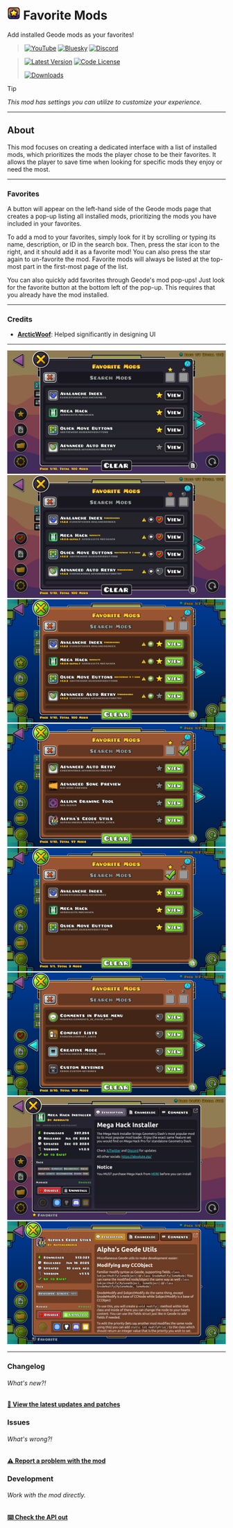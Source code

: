 # [<img src="logo.png" width="30" alt="The mod's logo." />](https://www.geode-sdk.org/mods/cheeseworks.favoritemods) Favorite Mods
Add installed Geode mods as your favorites!

> [<img alt="YouTube" src="https://img.shields.io/youtube/channel/subscribers/UCi2M6N_ff1UC6MyfWzKQvgg?style=for-the-badge&logo=youtube&logoColor=ffffff&label=YouTube">](https://www.youtube.com/@cheese_works/) [<img alt="Bluesky" src="https://img.shields.io/badge/dynamic/json?url=https%3A%2F%2Fpublic.api.bsky.app%2Fxrpc%2Fapp.bsky.actor.getProfile%2F%3Factor%3Dcheeseworks.gay&query=%24.followersCount&style=for-the-badge&logo=bluesky&logoColor=ffffff&label=Bluesky">](https://bsky.app/profile/cheeseworks.gay) [<img alt="Discord" src="https://img.shields.io/discord/460081436637134859?style=for-the-badge&logo=discord&logoColor=ffffff&label=Discord">](https://dsc.gg/cubic)

> [<img alt="Latest Version" src="https://img.shields.io/github/v/release/BlueWitherer/FavoriteMods?include_prereleases&sort=semver&display_name=release&style=for-the-badge&logo=github&logoColor=ffffff&label=Version">](../../releases/) [<img alt="Code License" src="https://img.shields.io/github/license/BlueWitherer/FavoriteMods?style=for-the-badge&logo=gnu&logoColor=ffffff&label=License">](LICENSE.md)
>  
> [<img alt="Downloads" src="https://img.shields.io/github/downloads/BlueWitherer/FavoriteMods/total?style=for-the-badge&logo=geode&logoColor=ffffff&label=Downloads">](https://www.geode-sdk.org/mods/cheeseworks.favoritemods)

> [!TIP]
> *This mod has settings you can utilize to customize your experience.*

---

## About
This mod focuses on creating a dedicated interface with a list of installed mods, which prioritizes the mods the player chose to be their favorites. It allows the player to save time when looking for specific mods they enjoy or need the most.

---

### Favorites
A button will appear on the left-hand side of the Geode mods page that creates a pop-up listing all installed mods, prioritizing the mods you have included in your favorites.

To add a mod to your favorites, simply look for it by scrolling or typing its name, description, or ID in the search box. Then, press the star icon to the right, and it should add it as a favorite mod! You can also press the star again to un-favorite the mod. Favorite mods will always be listed at the top-most part in the first-most page of the list.

You can also quickly add favorites through Geode's mod pop-ups! Just look for the favorite button at the bottom left of the pop-up. This requires that you already have the mod installed.

---

### Credits
- **[ArcticWoof](https://www.github.com/DumbCaveSpider/)**: Helped significantly in designing UI

---

![preview](previews/preview-1.png)
![preview](previews/preview-2.png)
![preview](previews/preview-3.png)
![preview](previews/preview-4.png)
![preview](previews/preview-5.png)
![preview](previews/preview-6.png)
![preview](previews/preview-7.png)
![preview](previews/preview-8.png)

---

### Changelog
###### What's new?!
**[📜 View the latest updates and patches](./changelog.md)**

### Issues
###### What's wrong?!
**[⚠️ Report a problem with the mod](../../issues/)**

### Development
###### Work with the mod directly.
**[⌨️ Check the API out](./incl/)**